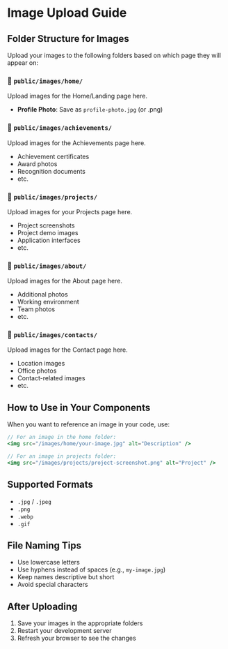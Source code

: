 # Image Upload Guide

## Folder Structure for Images

Upload your images to the following folders based on which page they will appear on:

### 📁 `public/images/home/`
Upload images for the Home/Landing page here.
- **Profile Photo**: Save as `profile-photo.jpg` (or .png)

### 📁 `public/images/achievements/`
Upload images for the Achievements page here.
- Achievement certificates
- Award photos
- Recognition documents
- etc.

### 📁 `public/images/projects/`
Upload images for your Projects page here.
- Project screenshots
- Project demo images
- Application interfaces
- etc.

### 📁 `public/images/about/`
Upload images for the About page here.
- Additional photos
- Working environment
- Team photos
- etc.

### 📁 `public/images/contacts/`
Upload images for the Contact page here.
- Location images
- Office photos
- Contact-related images
- etc.

## How to Use in Your Components

When you want to reference an image in your code, use:

```jsx
// For an image in the home folder:
<img src="/images/home/your-image.jpg" alt="Description" />

// For an image in projects folder:
<img src="/images/projects/project-screenshot.png" alt="Project" />
```

## Supported Formats
- `.jpg` / `.jpeg`
- `.png`
- `.webp`
- `.gif`

## File Naming Tips
- Use lowercase letters
- Use hyphens instead of spaces (e.g., `my-image.jpg`)
- Keep names descriptive but short
- Avoid special characters

## After Uploading
1. Save your images in the appropriate folders
2. Restart your development server
3. Refresh your browser to see the changes

